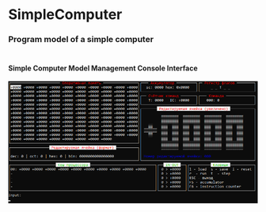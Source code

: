 # SimpleComputer
### Program model of a simple computer<br/><br/>
#### Simple Computer Model Management Console Interface 
<img align="left" alt="C" src="https://github.com/MacIT54/SimpleComputer/blob/main/docs/console.png" />
